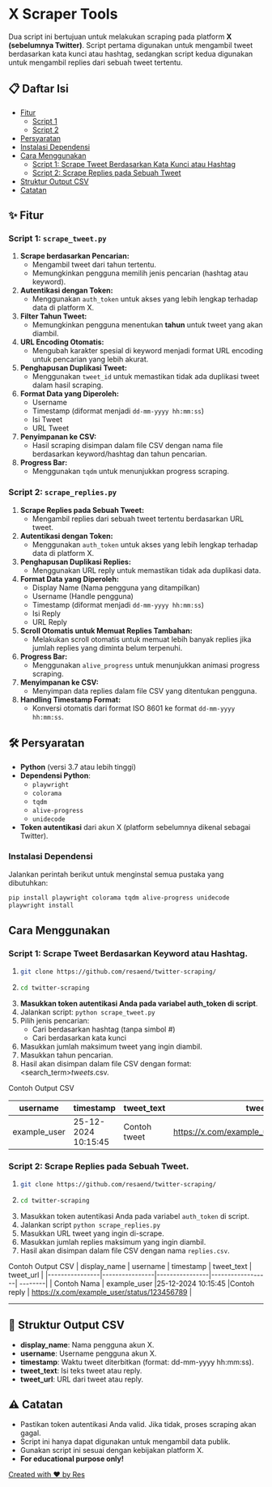 # X Scraper Tools

Dua script ini bertujuan untuk melakukan scraping pada platform **X (sebelumnya Twitter)**. Script pertama digunakan untuk mengambil tweet berdasarkan kata kunci atau hashtag, sedangkan script kedua digunakan untuk mengambil replies dari sebuah tweet tertentu.

## 📋 Daftar Isi
- [Fitur](#-fitur)
  - [Script 1](#script-1-scrape_tweetpy)
  - [Script 2](#script-2-scrape_repliespy)
- [Persyaratan](#%EF%B8%8F-persyaratan)
- [Instalasi Dependensi](#instalasi-dependensi)
- [Cara Menggunakan](#cara-menggunakan)
  - [Script 1: Scrape Tweet Berdasarkan Kata Kunci atau Hashtag](#script-1-scrape-tweet-berdasarkan-keyword-atau-hashtag)
  - [Script 2: Scrape Replies pada Sebuah Tweet](#script-2-scrape-replies-pada-sebuah-tweet)
- [Struktur Output CSV](#-struktur-output-csv)
- [Catatan](#%EF%B8%8F-catatan)

## ✨ Fitur
### Script 1: `scrape_tweet.py`
1. **Scrape berdasarkan Pencarian:**
   - Mengambil tweet dari tahun tertentu.
   - Memungkinkan pengguna memilih jenis pencarian (hashtag atau keyword).
2. **Autentikasi dengan Token:**
   - Menggunakan `auth_token` untuk akses yang lebih lengkap terhadap data di platform X.
3. **Filter Tahun Tweet:**
   - Memungkinkan pengguna menentukan **tahun** untuk tweet yang akan diambil.
4. **URL Encoding Otomatis:**
   - Mengubah karakter spesial di keyword menjadi format URL encoding untuk pencarian yang lebih akurat.
5. **Penghapusan Duplikasi Tweet:**
   - Menggunakan `tweet_id` untuk memastikan tidak ada duplikasi tweet dalam hasil scraping.
6. **Format Data yang Diperoleh:**
   - Username
   - Timestamp (diformat menjadi `dd-mm-yyyy hh:mm:ss`)
   - Isi Tweet
   - URL Tweet
7. **Penyimpanan ke CSV:**
   - Hasil scraping disimpan dalam file CSV dengan nama file berdasarkan keyword/hashtag dan tahun pencarian.
8. **Progress Bar:**
   - Menggunakan `tqdm` untuk menunjukkan progress scraping.
  
### Script 2: `scrape_replies.py`
1. **Scrape Replies pada Sebuah Tweet:**
   - Mengambil replies dari sebuah tweet tertentu berdasarkan URL tweet.
2. **Autentikasi dengan Token:**
   - Menggunakan `auth_token` untuk akses yang lebih lengkap terhadap data di platform X.
3. **Penghapusan Duplikasi Replies:**
   - Menggunakan URL reply untuk memastikan tidak ada duplikasi data.
4. **Format Data yang Diperoleh:**
   - Display Name (Nama pengguna yang ditampilkan)
   - Username (Handle pengguna)
   - Timestamp (diformat menjadi `dd-mm-yyyy hh:mm:ss`)
   - Isi Reply
   - URL Reply
5. **Scroll Otomatis untuk Memuat Replies Tambahan:**
   - Melakukan scroll otomatis untuk memuat lebih banyak replies jika jumlah replies yang diminta belum terpenuhi.
6. **Progress Bar:**
   - Menggunakan `alive_progress` untuk menunjukkan animasi progress scraping.
7. **Menyimpanan ke CSV:**
   - Menyimpan data replies dalam file CSV yang ditentukan pengguna.
8. **Handling Timestamp Format:**
   - Konversi otomatis dari format ISO 8601 ke format `dd-mm-yyyy hh:mm:ss`.

## 🛠️ Persyaratan
- **Python** (versi 3.7 atau lebih tinggi)
- **Dependensi Python**:
  - `playwright`
  - `colorama`
  - `tqdm`
  - `alive-progress`
  - `unidecode`
- **Token autentikasi** dari akun X (platform sebelumnya dikenal sebagai Twitter).

### Instalasi Dependensi
Jalankan perintah berikut untuk menginstal semua pustaka yang dibutuhkan:
```bash
pip install playwright colorama tqdm alive-progress unidecode
playwright install
```

## Cara Menggunakan
### Script 1: Scrape Tweet Berdasarkan Keyword atau Hashtag.
1. ```bash
   git clone https://github.com/resaend/twitter-scraping/
   ```
2. ```bash
   cd twitter-scraping
   ```
3. **Masukkan token autentikasi Anda pada variabel auth_token di script**.
4. Jalankan script: `python scrape_tweet.py`
5. Pilih jenis pencarian:
   - Cari berdasarkan hashtag (tanpa simbol #)
   - Cari berdasarkan kata kunci
6. Masukkan jumlah maksimum tweet yang ingin diambil.
7. Masukkan tahun pencarian.
8. Hasil akan disimpan dalam file CSV dengan format: <search_term>_tweets_<year>.csv.

Contoh Output CSV		
			
| username      | timestamp       | tweet_text      |   tweet_url      |
|----------------|----------------|----------------|------------------|
| example_user | 25-12-2024 10:15:45 | Contoh tweet |https://x.com/example_user/status/123456789 |

### Script 2: Scrape Replies pada Sebuah Tweet.
1. ```bash
   git clone https://github.com/resaend/twitter-scraping/
   ```
2. ```bash
   cd twitter-scraping
   ```
3. Masukkan token autentikasi Anda pada variabel `auth_token` di script.
4. Jalankan script
   `python scrape_replies.py`
5. Masukkan URL tweet yang ingin di-scrape.
6. Masukkan jumlah replies maksimum yang ingin diambil.
7. Hasil akan disimpan dalam file CSV dengan nama `replies.csv`.

Contoh Output CSV
| display_name      | username       | timestamp      |   tweet_text      | tweet_url |
|----------------|----------------|----------------|------------------| --------|
| Contoh Nama | example_user |25-12-2024 10:15:45 |Contoh reply | https://x.com/example_user/status/123456789 |

---
## 📂 Struktur Output CSV
- **display_name**: Nama pengguna akun X.
- **username**: Username pengguna akun X.
- **timestamp**: Waktu tweet diterbitkan (format: dd-mm-yyyy hh:mm:ss).
- **tweet_text**: Isi teks tweet atau reply.
- **tweet_url**: URL dari tweet atau reply.

## ⚠️ Catatan
- Pastikan token autentikasi Anda valid. Jika tidak, proses scraping akan gagal.
- Script ini hanya dapat digunakan untuk mengambil data publik.
- Gunakan script ini sesuai dengan kebijakan platform X.
- **For educational purpose only!**
  

[Created with ❤ by Res](https://www.facebook.com/resa.endrawan.56/)
